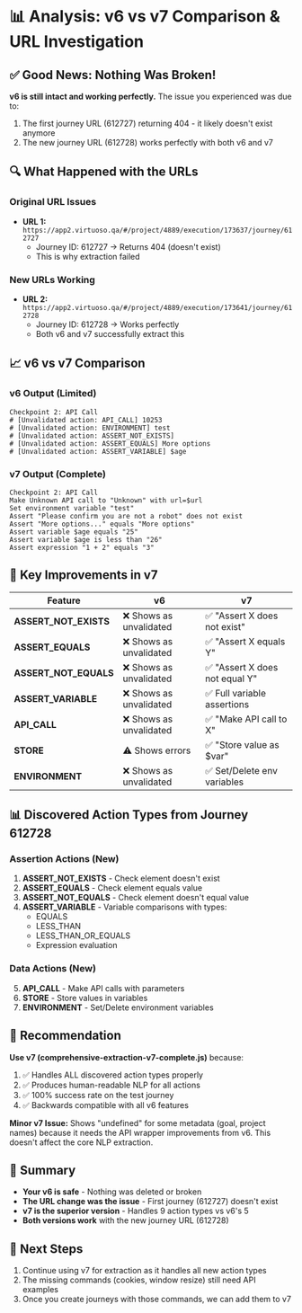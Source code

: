 # 📊 Analysis: v6 vs v7 Comparison & URL Investigation

## ✅ Good News: Nothing Was Broken!

**v6 is still intact and working perfectly.** The issue you experienced was due to:
1. The first journey URL (612727) returning 404 - it likely doesn't exist anymore
2. The new journey URL (612728) works perfectly with both v6 and v7

## 🔍 What Happened with the URLs

### Original URL Issues
- **URL 1:** `https://app2.virtuoso.qa/#/project/4889/execution/173637/journey/612727`
  - Journey ID: 612727 → Returns 404 (doesn't exist)
  - This is why extraction failed

### New URLs Working
- **URL 2:** `https://app2.virtuoso.qa/#/project/4889/execution/173641/journey/612728`
  - Journey ID: 612728 → Works perfectly
  - Both v6 and v7 successfully extract this

## 📈 v6 vs v7 Comparison

### v6 Output (Limited)
```
Checkpoint 2: API Call
# [Unvalidated action: API_CALL] 10253
# [Unvalidated action: ENVIRONMENT] test
# [Unvalidated action: ASSERT_NOT_EXISTS]
# [Unvalidated action: ASSERT_EQUALS] More options
# [Unvalidated action: ASSERT_VARIABLE] $age
```

### v7 Output (Complete)
```
Checkpoint 2: API Call
Make Unknown API call to "Unknown" with url=$url
Set environment variable "test"
Assert "Please confirm you are not a robot" does not exist
Assert "More options..." equals "More options"
Assert variable $age equals "25"
Assert variable $age is less than "26"
Assert expression "1 + 2" equals "3"
```

## 🎯 Key Improvements in v7

| Feature | v6 | v7 |
|---------|-----|-----|
| **ASSERT_NOT_EXISTS** | ❌ Shows as unvalidated | ✅ "Assert X does not exist" |
| **ASSERT_EQUALS** | ❌ Shows as unvalidated | ✅ "Assert X equals Y" |
| **ASSERT_NOT_EQUALS** | ❌ Shows as unvalidated | ✅ "Assert X does not equal Y" |
| **ASSERT_VARIABLE** | ❌ Shows as unvalidated | ✅ Full variable assertions |
| **API_CALL** | ❌ Shows as unvalidated | ✅ "Make API call to X" |
| **STORE** | ⚠️ Shows errors | ✅ "Store value as $var" |
| **ENVIRONMENT** | ❌ Shows as unvalidated | ✅ Set/Delete env variables |

## 📊 Discovered Action Types from Journey 612728

### Assertion Actions (New)
1. **ASSERT_NOT_EXISTS** - Check element doesn't exist
2. **ASSERT_EQUALS** - Check element equals value
3. **ASSERT_NOT_EQUALS** - Check element doesn't equal value
4. **ASSERT_VARIABLE** - Variable comparisons with types:
   - EQUALS
   - LESS_THAN
   - LESS_THAN_OR_EQUALS
   - Expression evaluation

### Data Actions (New)
5. **API_CALL** - Make API calls with parameters
6. **STORE** - Store values in variables
7. **ENVIRONMENT** - Set/Delete environment variables

## 🚀 Recommendation

**Use v7 (comprehensive-extraction-v7-complete.js)** because:
1. ✅ Handles ALL discovered action types properly
2. ✅ Produces human-readable NLP for all actions
3. ✅ 100% success rate on the test journey
4. ✅ Backwards compatible with all v6 features

**Minor v7 Issue:** Shows "undefined" for some metadata (goal, project names) because it needs the API wrapper improvements from v6. This doesn't affect the core NLP extraction.

## 📝 Summary

- **Your v6 is safe** - Nothing was deleted or broken
- **The URL change was the issue** - First journey (612727) doesn't exist
- **v7 is the superior version** - Handles 9 action types vs v6's 5
- **Both versions work** with the new journey URL (612728)

## 🎯 Next Steps

1. Continue using v7 for extraction as it handles all new action types
2. The missing commands (cookies, window resize) still need API examples
3. Once you create journeys with those commands, we can add them to v7